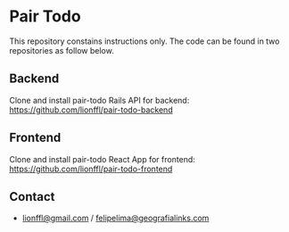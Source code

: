 # Pair Todo

This repository constains instructions only. The code can be found in two repositories as follow below.

## Backend

Clone and install pair-todo Rails API for backend: https://github.com/lionffl/pair-todo-backend

## Frontend

Clone and install pair-todo React App for frontend: https://github.com/lionffl/pair-todo-frontend

## Contact

* lionffl@gmail.com / felipelima@geografialinks.com
